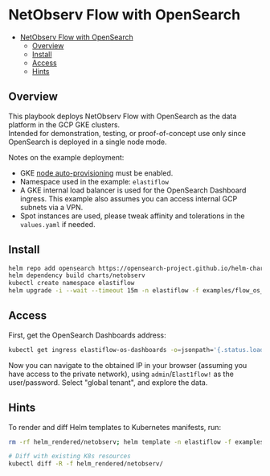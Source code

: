 # NetObserv Flow with OpenSearch

- [NetObserv Flow with OpenSearch](#netobserv-flow-with-opensearch)
  - [Overview](#overview)
  - [Install](#install)
  - [Access](#access)
  - [Hints](#hints)

## Overview

This playbook deploys NetObserv Flow with OpenSearch as the data platform in the GCP GKE clusters.  
Intended for demonstration, testing, or proof-of-concept use only since OpenSearch is deployed in a single node mode.

Notes on the example deployment:

- GKE [node auto-provisioning](https://cloud.google.com/kubernetes-engine/docs/how-to/node-auto-provisioning) must be enabled.
- Namespace used in the example: `elastiflow`
- A GKE internal load balancer is used for the OpenSearch Dashboard ingress. This example also assumes you can access internal GCP subnets via a VPN.
- Spot instances are used, please tweak affinity and tolerations in the `values.yaml` if needed.

<!-- TODO: use remote chart everywhere in the doc -->

## Install

```sh
helm repo add opensearch https://opensearch-project.github.io/helm-charts/
helm dependency build charts/netobserv
kubectl create namespace elastiflow
helm upgrade -i --wait --timeout 15m -n elastiflow -f examples/flow_os_simple_gke/values.yaml netobserv charts/netobserv
```

## Access

First, get the OpenSearch Dashboards address:

```sh
kubectl get ingress elastiflow-os-dashboards -o=jsonpath='{.status.loadBalancer.ingress[0].ip}'
```

Now you can navigate to the obtained IP in your browser (assuming you have access to the private network), using `admin`/`Elast1flow!` as the user/password. Select "global tenant", and explore the data.

## Hints

To render and diff Helm templates to Kubernetes manifests, run:

```sh
rm -rf helm_rendered/netobserv; helm template -n elastiflow -f examples/flow_os_simple_gke/values.yaml --output-dir helm_rendered netobserv charts/netobserv

# Diff with existing K8s resources
kubectl diff -R -f helm_rendered/netobserv/
```
